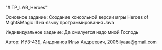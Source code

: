 "# TP_LAB_Heroes" 

Основное задание: Создание консольной версии игры Heroes of Might&Magic III на языку программирования Java

Индивидуальное задание: Да смилуется надо мной Господь

Автор: ИУ3-43Б, Андрианов Илья Андреевич, 2005ilyaaa@gmail.com 
